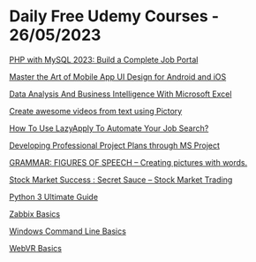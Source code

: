 # Daily Free Udemy Courses - 26/05/2023

[PHP with MySQL 2023: Build a Complete Job Portal](https://www.udemy.com/course/php-with-mysql-2022-build-a-complete-job-portal/?couponCode=PHPJOBPORTAL37)
[Master the Art of Mobile App UI Design for Android and iOS](https://www.udemy.com/course/master-the-art-of-mobile-app-ui-design-for-android-and-ios/?couponCode=E18EC6F0FB455895721D)
[Data Analysis And Business Intelligence With Microsoft Excel](https://www.udemy.com/course/microsoft-excel-business-intelligence/?couponCode=EXCEL-BI-MAY-23)
[Create awesome videos from text using Pictory](https://www.udemy.com/course/create-awesome-videos-from-text-using-pictory/?couponCode=051343444433)
[How To Use LazyApply To Automate Your Job Search?](https://www.udemy.com/course/how-to-use-lazyapply-to-automate-your-job-search/?couponCode=058206058254)
[Developing Professional Project Plans through MS Project](https://www.udemy.com/course/mastering-ms-project-to-develop-professional-project-plans/?couponCode=MAY2MAY)
[GRAMMAR: FIGURES OF SPEECH – Creating pictures with words.](https://www.udemy.com/course/grammar-figures-of-speech/?couponCode=FIGURESOFSPEECH)
[Stock Market Success : Secret Sauce – Stock Market Trading](https://www.udemy.com/course/stockmarketsuccesssecretsauce/?couponCode=27D8BC5EEEE1BE978398)
[Python 3 Ultimate Guide](https://www.udemy.com/course/python-3-master-course-for-2021/?couponCode=FREE523G10S2)
[Zabbix Basics](https://www.udemy.com/course/zabbix-course/?couponCode=FREE523G10S2)
[Windows Command Line Basics](https://www.udemy.com/course/learn-windows-command-line/?couponCode=FREE523G10S2)
[WebVR Basics](https://www.udemy.com/course/webxr-vr/?couponCode=FREE523G10S2)
